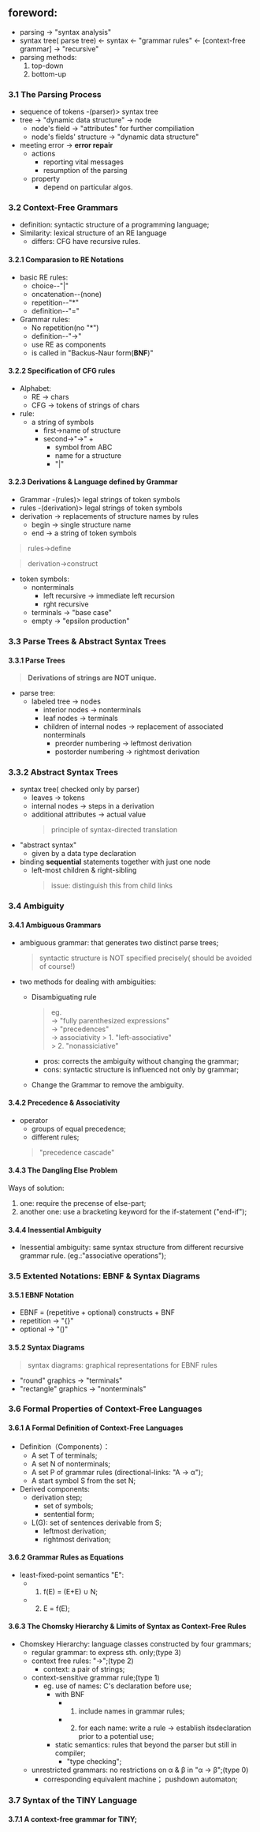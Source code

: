 ## foreword:
- parsing -> "syntax analysis"
- syntax tree( parse tree) <- syntax  <- "grammar rules" <- [context-free grammar] -> "recursive"
- parsing methods:
    1. top-down
    2. bottom-up
### 3.1 The Parsing Process
- sequence of tokens -(parser)> syntax tree
- tree -> "dynamic data structure" -> node
    - node's field -> "attributes" for further compiliation
    - node's fields' structure -> "dynamic data structure"
- meeting error -> **error repair**
    - actions
        - reporting vital messages
        - resumption of the parsing
    - property
        - depend on particular algos.
### 3.2 Context-Free Grammars
- definition: syntactic structure of a programming language;
- Similarity: lexical structure of an RE language
    - differs: CFG have recursive rules.
#### 3.2.1 Comparasion to RE Notations
- basic RE rules:
    - choice--"|"
    - oncatenation--(none)
    - repetition--"*"
    - definition--"="
- Grammar rules:
    - No repetition(no "*")
    - definition--"->"
    - use RE as components
    - is called in "Backus-Naur form(**BNF**)"
#### 3.2.2 Specification of CFG rules
- Alphabet:
    - RE -> chars
    - CFG -> tokens of strings of chars
- rule:
    - a string of symbols
        - first->name of structure
        - second->"->" +
            - symbol from ABC
            - name for a structure
            - "|"
#### 3.2.3 Derivations & Language defined by Grammar
- Grammar -(rules)> legal strings of token symbols
- rules -(derivation)> legal strings of token symbols
- derivation -> replacements of structure names by rules
    - begin -> single structure name
    - end -> a string of token symbols
>rules->define

>derivation->construct

- token symbols:
    - nonterminals
        - left recursive -> immediate left recursion
        - rght recursive
    - terminals -> "base case"
    - empty -> "epsilon production"
### 3.3 Parse Trees & Abstract Syntax Trees
#### 3.3.1 Parse Trees
> **Derivations of strings are NOT unique.**
- parse tree:
    - labeled tree -> nodes
        - interior nodes -> nonterminals
        - leaf nodes -> terminals
        - children of internal nodes -> replacement of associated nonterminals
            - preorder numbering -> leftmost derivation
            - postorder numbering -> rightmost derivation
### 3.3.2 Abstract Syntax Trees
- syntax tree( checked only by parser)
    - leaves -> tokens
    - internal nodes -> steps in a derivation
    - additional attributes -> actual value
        >principle of syntax-directed translation
- "abstract syntax"
    - given by a data type declaration
- binding **sequential** statements together with just one node
    - left-most children & right-sibling
        >issue: distinguish this from child links
### 3.4 Ambiguity
#### 3.4.1 Ambiguous Grammars
- ambiguous grammar: that generates two distinct parse trees;
    > syntactic structure is NOT specified precisely( should be avoided of course!)
- two methods for dealing with ambiguities:
    - Disambiguating rule
        >eg.    
            -> "fully parenthesized expressions"    
            -> "precedences"   
            -> associativity
                > 1. "left-associative"   
                > 2. "nonassiciative"   
            
        - pros: corrects the ambiguity without changing the grammar;
        - cons: syntactic structure is influenced not only by grammar;
    - Change the Grammar to remove the ambiguity.
#### 3.4.2 Precedence & Associativity
- operator
    - groups of equal precedence;
    - different rules;
    > "precedence cascade"
#### 3.4.3 The Dangling Else Problem
Ways of solution:
1. one: require the precense of else-part;
2. another one: use a bracketing keyword for the if-statement ("end-if");
#### 3.4.4 Inessential Ambiguity
- Inessential ambiguity: same syntax structure from different recursive grammar rule. (eg.:"associative operations");
### 3.5 Extented Notations: EBNF & Syntax Diagrams
#### 3.5.1 EBNF Notation
- EBNF = (repetitive + optional) constructs + BNF
- repetition -> "{}"
- optional -> "()"
#### 3.5.2 Syntax Diagrams
> syntax diagrams: graphical representations for EBNF rules
- "round" graphics -> "terminals"
- "rectangle" graphics -> "nonterminals"
### 3.6 Formal Properties of Context-Free Languages
#### 3.6.1 A Formal Definition of Context-Free Languages
- Definition（Components）：
    - A set T of terminals;
    - A set N of nonterminals;
    - A set P of grammar rules (directional-links: "A -> α");
    - A start symbol S from the set N;
- Derived components:
    - derivation step;
        - set of symbols;
        - sentential form;
    - L(G): set of sentences derivable from S;
        - leftmost derivation;
        - rightmost derivation;
#### 3.6.2 Grammar Rules as Equations
- least-fixed-point semantics "E":
    - 1. f(E) = (E+E) ∪ N;
    - 2. E = f(E);
#### 3.6.3 The Chomsky Hierarchy & Limits of Syntax as Context-Free Rules
- Chomskey Hierarchy: language classes constructed by four grammars;
    - regular grammar: to express sth. only;(type 3)
    - context free rules: "->";(type 2)
        - context: a pair of strings;
    - context-sensitive grammar rule;(type 1)
        - eg. use of names: C's declaration before use;
            - with BNF
                - 1. include names in grammar rules;
                - 2. for each name: write a rule -> establish itsdeclaration prior to a potential use;
            - static semantics: rules that beyond the parser but still in compiler;
                - "type checking";
    - unrestricted grammars: no restrictions on α & β in "α -> β";(type 0)
        - corresponding equivalent machine； pushdown automaton;
### 3.7 Syntax of the TINY Language
#### 3.7.1 A context-free grammar for TINY;
